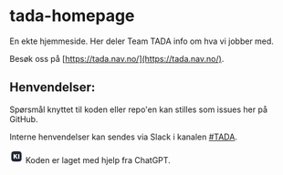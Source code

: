 # tada-homepage
En ekte hjemmeside.  Her deler Team TADA info om hva vi jobber med.

Besøk oss på [https://tada.nav.no/](https://tada.nav.no/).

## Henvendelser:
Spørsmål knyttet til koden eller repo'en kan stilles som issues her på GitHub.

Interne henvendelser kan sendes via Slack i kanalen [#TADA](https://nav-it.slack.com/archives/C03CXENSLMV).

![KI](www/images/ki.png) Koden er laget med hjelp fra ChatGPT.